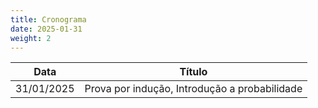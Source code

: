 ```yaml
---
title: Cronograma
date: 2025-01-31
weight: 2
---
```


| Data | Título |
| ---- | ---- |
| 31/01/2025 | Prova por indução, Introdução a probabilidade |
